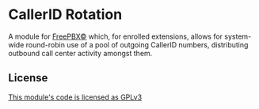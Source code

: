 # CallerID Rotation

A module for [FreePBX©](http://www.freepbx.org/ "FreePBX Home Page") which, for enrolled extensions, allows for system-wide round-robin use of a pool of outgoing CallerID numbers, distributing outbound call center activity amongst them.

## License
[This module's code is licensed as GPLv3](https://www.gnu.org/licenses/gpl-3.0.txt)
